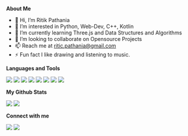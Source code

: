 **About Me**
- 👋 Hi, I’m Ritik Pathania
- 👀 I’m interested in Python, Web-Dev, C++, Kotlin
- 🌱 I’m currently learning Three.js and Data Structures and Algorithms
- 💞️ I’m looking to collaborate on Opensource Projects
- 📫 Reach me at ritic.pathania@gmail.com
- ⚡ Fun fact I like drawing and listening to music.

**Languages and Tools**
<p>
    <a href="https://kotlinlang.org/" target="_blank"><img src="https://img.icons8.com/color/50/000000/kotlin.png"/></a>
    <a href="https://isocpp.org/" target="_blank"><img src="https://img.icons8.com/color/50/000000/c-plus-plus-logo.png"/></a>
    <a href="https://html.com/" target="_blank"><img src="https://img.icons8.com/color/000000/html-5.png"/></a> 
    <a href="https://en.wikipedia.org/wiki/CSS" target="_blank"><img src="https://img.icons8.com/color/000000/css3.png"/></a>
    <a href="https://www.javascript.com/" target="_blank"><img src="https://img.icons8.com/color/000000/javascript--v1.png"/></a>
    <a href="https://www.python.org" target="_blank"><img src="https://img.icons8.com/color/48/000000/python.png"/></a> 
    <a href="https://nodejs.org" target="_blank"><img src="https://img.icons8.com/fluency/000000/node-js.png"/></a> 
    <a href="https://www.mysql.com/" target="_blank"><img src="https://img.icons8.com/fluent/000000/mysql-logo.png"/></a>
</p>

**My Github Stats**

<img src="https://github-readme-stats.vercel.app/api?username=ritikpathania&show_icons=true"/>
<img src="https://github-readme-stats.vercel.app/api/top-langs/?username=ritikpathania&layout=compact"/>

**Connect with me**
<p align="left">
<a href = "https://www.instagram.com/riticpathania/"><img src="https://img.icons8.com/fluent/000000/instagram-new.png"/></a>
<a href = "https://twitter.com/riticpathania"><img src="https://img.icons8.com/fluent/000000/twitter.png"/></a>
</p>
